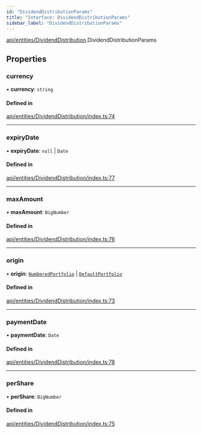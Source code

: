 ```yaml
---
id: "DividendDistributionParams"
title: "Interface: DividendDistributionParams"
sidebar_label: "DividendDistributionParams"
---
```


[api/entities/DividendDistribution](../../../../../modules/API/Entities/DividendDistribution/DividendDistribution.md).DividendDistributionParams

## Properties

### currency

• **currency**: `string`

#### Defined in

[api/entities/DividendDistribution/index.ts:74](https://github.com/PolymeshAssociation/polymesh-sdk/blob/c8da9dfce/src/api/entities/DividendDistribution/index.ts#L74)

___

### expiryDate

• **expiryDate**: ``null`` \| `Date`

#### Defined in

[api/entities/DividendDistribution/index.ts:77](https://github.com/PolymeshAssociation/polymesh-sdk/blob/c8da9dfce/src/api/entities/DividendDistribution/index.ts#L77)

___

### maxAmount

• **maxAmount**: `BigNumber`

#### Defined in

[api/entities/DividendDistribution/index.ts:76](https://github.com/PolymeshAssociation/polymesh-sdk/blob/c8da9dfce/src/api/entities/DividendDistribution/index.ts#L76)

___

### origin

• **origin**: [`NumberedPortfolio`](../../../../../classes/API/Entities/NumberedPortfolio/NumberedPortfolio.md) \| [`DefaultPortfolio`](../../../../../classes/API/Entities/DefaultPortfolio/DefaultPortfolio.md)

#### Defined in

[api/entities/DividendDistribution/index.ts:73](https://github.com/PolymeshAssociation/polymesh-sdk/blob/c8da9dfce/src/api/entities/DividendDistribution/index.ts#L73)

___

### paymentDate

• **paymentDate**: `Date`

#### Defined in

[api/entities/DividendDistribution/index.ts:78](https://github.com/PolymeshAssociation/polymesh-sdk/blob/c8da9dfce/src/api/entities/DividendDistribution/index.ts#L78)

___

### perShare

• **perShare**: `BigNumber`

#### Defined in

[api/entities/DividendDistribution/index.ts:75](https://github.com/PolymeshAssociation/polymesh-sdk/blob/c8da9dfce/src/api/entities/DividendDistribution/index.ts#L75)
